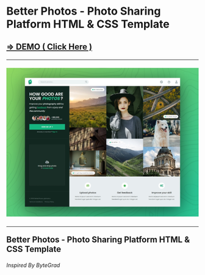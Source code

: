 <h1>Better Photos - Photo Sharing Platform HTML &amp; CSS Template</h1>

<h2> <a href="http://better-photos-dinethlive.html-5.me/">=> DEMO ( Click Here )</a> <br>
 <hr>
 <img src="screenshot.png"/> <hr>
<p>Better Photos - Photo Sharing Platform HTML &amp; CSS Template</p>
<h6>Inspired By ByteGrad </h6>
